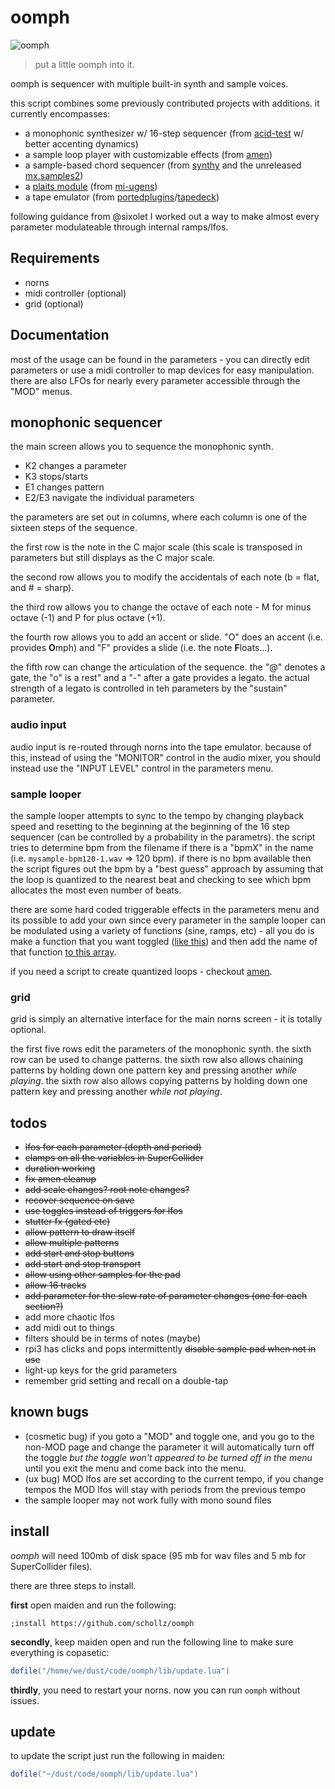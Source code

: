 # oomph

![oomph](https://user-images.githubusercontent.com/6550035/172869564-87597046-5ad7-4a96-b666-62715ed732a9.png)

> put a little oomph into it.


oomph is sequencer with multiple built-in synth and sample voices. 

this script combines some previously contributed projects with additions. it currently encompasses:

- a monophonic synthesizer w/ 16-step sequencer (from [acid-test](https://github.com/schollz/acid-test) w/ better accenting dynamics)
- a sample loop player with customizable effects (from [amen](https://github.com/schollz/amen))
- a sample-based chord sequencer (from [synthy](https://github.com/schollz/synthy) and the unreleased [mx.samples2](https://github.com/schollz/mx.samples2))
- a [plaits module](https://mutable-instruments.net/modules/plaits/) (from [mi-ugens](https://github.com/v7b1/mi-UGens))
- a tape emulator (from [portedplugins]()/[tapedeck](https://github.com/schollz/tapedeck))

following guidance from @sixolet I worked out a way to make almost every parameter modulateable through internal ramps/lfos.

## Requirements

- norns
- midi controller (optional)
- grid (optional)

## Documentation

most of the usage can be found in the parameters - you can directly edit parameters or use a midi controller to map devices for easy manipulation. there are also LFOs for nearly every parameter accessible through the "MOD" menus. 

## monophonic sequencer

the main screen allows you to sequence the monophonic synth.

- K2 changes a parameter
- K3 stops/starts 
- E1 changes pattern
- E2/E3 navigate the individual parameters

the parameters are set out in columns, where each column is one of the sixteen steps of the sequence. 

the first row is the note in the C major scale (this scale is transposed in parameters but still displays as the C major scale.

the second row allows you to modify the accidentals of each note (b = flat, and # = sharp).

the third row allows you to change the octave of each note - M for minus octave (-1) and P for plus octave (+1).

the fourth row allows you to add an accent or slide. "O" does an accent (i.e. provides **O**mph) and "F" provides a slide (i.e. the note **F**loats...).

the fifth row can change the articulation of the sequence. the "@" denotes a gate, the "o" is a rest" and a "-" after a gate provides a legato. the actual strength of a legato is controlled in teh parameters by the "sustain" parameter.

### audio input

audio input is re-routed through norns into the tape emulator. because of this, instead of using the "MONITOR" control in the audio mixer, you should instead use the "INPUT LEVEL" control in the parameters menu.

### sample looper

the sample looper attempts to sync to the tempo by changing playback speed and resetting to the beginning at the beginning of the 16 step sequencer (can be controlled by a probability in the parametrs). the script tries to determine bpm from the filename if there is a "bpmX" in the name (i.e. `mysample-bpm120-1.wav` => 120 bpm). if there is no bpm available then the script figures out the bpm by a "best guess" approach by assuming that the loop is quantized to the nearest beat and checking to see which bpm allocates the most even number of beats. 


there are some hard coded triggerable effects in the parameters menu and its possible to add your own since every parameter in the sample looper can be modulated using a variety of functions (sine, ramps, etc) - all you do is make a function that you want toggled ([like this](https://github.com/schollz/oomph/blob/main/lib/Amen.lua#L194-L196)) and then add the name of that function [to this array](https://github.com/schollz/oomph/blob/main/lib/Amen.lua#L34).

if you need a script to create quantized loops - checkout [amen](https://llllllll.co/t/amen).

### grid

grid is simply an alternative interface for the main norns screen - it is totally optional.

the first five rows edit the parameters of the monophonic synth. the sixth row can be used to change patterns. the sixth row also allows chaining patterns by holding down one pattern key and pressing another *while playing*. the sixth row also allows copying patterns by holding down one pattern key and pressing another *while not playing*.


## todos

- ~~lfos for each parameter (depth and period)~~
- ~~clamps on all the variables in SuperCollider~~
- ~~duration working~~
- ~~fix amen cleanup~~
- ~~add scale changes? root note changes?~~
- ~~recover sequence on save~~
- ~~use toggles instead of triggers for lfos~~
- ~~stutter fx (gated etc)~~
- ~~allow pattern to draw itself~~
- ~~allow multiple patterns~~
- ~~add start and stop buttons~~
- ~~add start and stop transport~~
- ~~allow using other samples for the pad~~
- ~~allow 16 tracks~~
- ~~add parameter for the slew rate of parameter changes (one for each section?)~~
- add more chaotic lfos
- add midi out to things
- filters should be in terms of notes (maybe)
- rpi3 has clicks and pops intermittently ~~disable sample pad when not in use~~
- light-up keys for the grid parameters
- remember grid setting and recall on a double-tap


## known bugs

- (cosmetic bug) if you goto a "MOD" and toggle one, and you go to the non-MOD page and change the parameter it will automatically turn off the toggle *but the toggle won't appeared to be turned off in the menu* until you exit the menu and come back into the menu.
- (ux bug) MOD lfos are set according to the current tempo, if you change tempos the MOD lfos will stay with periods from the previous tempo
- the sample looper may not work fully with mono sound files


## install

*oomph* will need 100mb of disk space (95 mb for wav files and 5 mb for SuperCollider files).

there are three steps to install.

**first** open maiden and run the following:

```
;install https://github.com/schollz/oomph
```

**secondly**, keep maiden open and run the following line to make sure everything is copasetic:

```lua
dofile("/home/we/dust/code/oomph/lib/update.lua")
```

**thirdly**, you need to restart your norns. now you can run `oomph` without issues.

## update

to update the script just run the following in maiden:

```lua
dofile("~/dust/code/oomph/lib/update.lua")
```
